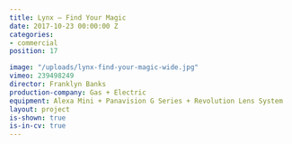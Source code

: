 ```yaml
---
title: Lynx — Find Your Magic
date: 2017-10-23 00:00:00 Z
categories:
- commercial
position: 17

image: "/uploads/lynx-find-your-magic-wide.jpg"
vimeo: 239498249
director: Franklyn Banks
production-company: Gas + Electric
equipment: Alexa Mini + Panavision G Series + Revolution Lens System
layout: project
is-shown: true
is-in-cv: true
---
```


